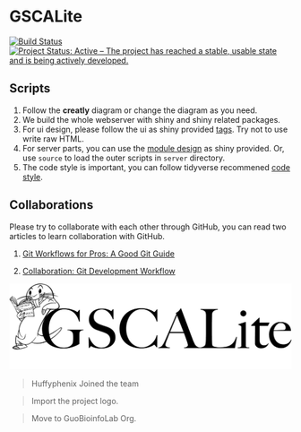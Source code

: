 # GSCALite 

[![Build Status](https://travis-ci.org/GuoBioinfoLab/GSCALite.svg?branch=dev)](https://travis-ci.org/GuoBioinfoLab/GSCALite)
[![Project Status: Active – The project has reached a stable, usable state and is being actively developed.](http://www.repostatus.org/badges/latest/active.svg)](https://github.com/GuoBioinfoLab/GSCALite)


## Scripts

1. Follow the **creatly** diagram or change the diagram as you need.
2. We build the whole webserver with shiny and shiny related packages. 
3. For ui design, please follow the ui as shiny provided [tags](http://shiny.rstudio.com/articles/tag-glossary.html). Try not to use write raw HTML.
4. For server parts, you can use the [module design](http://shiny.rstudio.com/articles/modules.html) as shiny provided. Or, use `source` to load the outer scripts in `server` directory.
5. The code style is important, you can follow tidyverse recommened [code style](http://style.tidyverse.org/).


## Collaborations

Please try to collaborate with each other through GitHub, you can read two articles to learn collaboration with GitHub.

1. [Git Workflows for Pros: A Good Git Guide](https://www.toptal.com/git/git-workflows-for-pros-a-good-git-guide)

2. [Collaboration: Git Development Workflow](https://github.com/structureddynamics/OSF-Web-Services/wiki/Collaboration:-Git-Development-Workflow)


![GSCA logo](www/imgs/01.GSCA_logo_01.png)

> Huffyphenix Joined the team

> Import the project logo.

> Move to GuoBioinfoLab Org.
